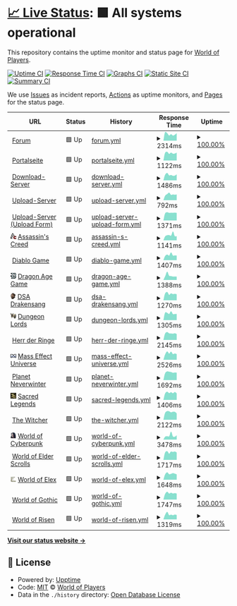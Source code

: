 # [📈 Live Status](https://status.worldofplayers.de): <!--live status--> **🟩 All systems operational**

This repository contains the uptime monitor and status page for [World of Players](https://www.worldofplayers.de/).

[![Uptime CI](https://github.com/worldofplayers/status/workflows/Uptime%20CI/badge.svg)](https://github.com/worldofplayers/status/actions?query=workflow%3A%22Uptime+CI%22)
[![Response Time CI](https://github.com/worldofplayers/status/workflows/Response%20Time%20CI/badge.svg)](https://github.com/worldofplayers/status/actions?query=workflow%3A%22Response+Time+CI%22)
[![Graphs CI](https://github.com/worldofplayers/status/workflows/Graphs%20CI/badge.svg)](https://github.com/worldofplayers/status/actions?query=workflow%3A%22Graphs+CI%22)
[![Static Site CI](https://github.com/worldofplayers/status/workflows/Static%20Site%20CI/badge.svg)](https://github.com/worldofplayers/status/actions?query=workflow%3A%22Static+Site+CI%22)
[![Summary CI](https://github.com/worldofplayers/status/workflows/Summary%20CI/badge.svg)](https://github.com/worldofplayers/status/actions?query=workflow%3A%22Summary+CI%22)

We use [Issues](https://github.com/worldofplayers/status/issues) as incident reports, [Actions](https://github.com/worldofplayers/status/actions) as uptime monitors, and [Pages](https://status.worldofplayers.de) for the status page.

<!--start: status pages-->
<!-- This summary is generated by Upptime (https://github.com/upptime/upptime) -->
<!-- Do not edit this manually, your changes will be overwritten -->
<!-- prettier-ignore -->
| URL | Status | History | Response Time | Uptime |
| --- | ------ | ------- | ------------- | ------ |
| <img alt="" src="https://raw.githubusercontent.com/worldofplayers/status/master/assets/favicons/wop.ico" height="13"> [Forum](https://forum.worldofplayers.de/forum/forums/146-Infoforum) | 🟩 Up | [forum.yml](https://github.com/worldofplayers/status/commits/HEAD/history/forum.yml) | <details><summary><img alt="Response time graph" src="./graphs/forum/response-time-week.png" height="20"> 2314ms</summary><br><a href="https://status.worldofplayers.de/history/forum"><img alt="Response time 2129" src="https://img.shields.io/endpoint?url=https%3A%2F%2Fraw.githubusercontent.com%2Fworldofplayers%2Fstatus%2FHEAD%2Fapi%2Fforum%2Fresponse-time.json"></a><br><a href="https://status.worldofplayers.de/history/forum"><img alt="24-hour response time 1609" src="https://img.shields.io/endpoint?url=https%3A%2F%2Fraw.githubusercontent.com%2Fworldofplayers%2Fstatus%2FHEAD%2Fapi%2Fforum%2Fresponse-time-day.json"></a><br><a href="https://status.worldofplayers.de/history/forum"><img alt="7-day response time 2314" src="https://img.shields.io/endpoint?url=https%3A%2F%2Fraw.githubusercontent.com%2Fworldofplayers%2Fstatus%2FHEAD%2Fapi%2Fforum%2Fresponse-time-week.json"></a><br><a href="https://status.worldofplayers.de/history/forum"><img alt="30-day response time 2290" src="https://img.shields.io/endpoint?url=https%3A%2F%2Fraw.githubusercontent.com%2Fworldofplayers%2Fstatus%2FHEAD%2Fapi%2Fforum%2Fresponse-time-month.json"></a><br><a href="https://status.worldofplayers.de/history/forum"><img alt="1-year response time 2129" src="https://img.shields.io/endpoint?url=https%3A%2F%2Fraw.githubusercontent.com%2Fworldofplayers%2Fstatus%2FHEAD%2Fapi%2Fforum%2Fresponse-time-year.json"></a></details> | <details><summary><a href="https://status.worldofplayers.de/history/forum">100.00%</a></summary><a href="https://status.worldofplayers.de/history/forum"><img alt="All-time uptime 99.75%" src="https://img.shields.io/endpoint?url=https%3A%2F%2Fraw.githubusercontent.com%2Fworldofplayers%2Fstatus%2FHEAD%2Fapi%2Fforum%2Fuptime.json"></a><br><a href="https://status.worldofplayers.de/history/forum"><img alt="24-hour uptime 100.00%" src="https://img.shields.io/endpoint?url=https%3A%2F%2Fraw.githubusercontent.com%2Fworldofplayers%2Fstatus%2FHEAD%2Fapi%2Fforum%2Fuptime-day.json"></a><br><a href="https://status.worldofplayers.de/history/forum"><img alt="7-day uptime 100.00%" src="https://img.shields.io/endpoint?url=https%3A%2F%2Fraw.githubusercontent.com%2Fworldofplayers%2Fstatus%2FHEAD%2Fapi%2Fforum%2Fuptime-week.json"></a><br><a href="https://status.worldofplayers.de/history/forum"><img alt="30-day uptime 100.00%" src="https://img.shields.io/endpoint?url=https%3A%2F%2Fraw.githubusercontent.com%2Fworldofplayers%2Fstatus%2FHEAD%2Fapi%2Fforum%2Fuptime-month.json"></a><br><a href="https://status.worldofplayers.de/history/forum"><img alt="1-year uptime 99.75%" src="https://img.shields.io/endpoint?url=https%3A%2F%2Fraw.githubusercontent.com%2Fworldofplayers%2Fstatus%2FHEAD%2Fapi%2Fforum%2Fuptime-year.json"></a></details>
| <img alt="" src="https://raw.githubusercontent.com/worldofplayers/status/master/assets/favicons/wop.ico" height="13"> [Portalseite](https://www.worldofplayers.de/) | 🟩 Up | [portalseite.yml](https://github.com/worldofplayers/status/commits/HEAD/history/portalseite.yml) | <details><summary><img alt="Response time graph" src="./graphs/portalseite/response-time-week.png" height="20"> 1122ms</summary><br><a href="https://status.worldofplayers.de/history/portalseite"><img alt="Response time 1249" src="https://img.shields.io/endpoint?url=https%3A%2F%2Fraw.githubusercontent.com%2Fworldofplayers%2Fstatus%2FHEAD%2Fapi%2Fportalseite%2Fresponse-time.json"></a><br><a href="https://status.worldofplayers.de/history/portalseite"><img alt="24-hour response time 844" src="https://img.shields.io/endpoint?url=https%3A%2F%2Fraw.githubusercontent.com%2Fworldofplayers%2Fstatus%2FHEAD%2Fapi%2Fportalseite%2Fresponse-time-day.json"></a><br><a href="https://status.worldofplayers.de/history/portalseite"><img alt="7-day response time 1122" src="https://img.shields.io/endpoint?url=https%3A%2F%2Fraw.githubusercontent.com%2Fworldofplayers%2Fstatus%2FHEAD%2Fapi%2Fportalseite%2Fresponse-time-week.json"></a><br><a href="https://status.worldofplayers.de/history/portalseite"><img alt="30-day response time 1205" src="https://img.shields.io/endpoint?url=https%3A%2F%2Fraw.githubusercontent.com%2Fworldofplayers%2Fstatus%2FHEAD%2Fapi%2Fportalseite%2Fresponse-time-month.json"></a><br><a href="https://status.worldofplayers.de/history/portalseite"><img alt="1-year response time 1249" src="https://img.shields.io/endpoint?url=https%3A%2F%2Fraw.githubusercontent.com%2Fworldofplayers%2Fstatus%2FHEAD%2Fapi%2Fportalseite%2Fresponse-time-year.json"></a></details> | <details><summary><a href="https://status.worldofplayers.de/history/portalseite">100.00%</a></summary><a href="https://status.worldofplayers.de/history/portalseite"><img alt="All-time uptime 99.96%" src="https://img.shields.io/endpoint?url=https%3A%2F%2Fraw.githubusercontent.com%2Fworldofplayers%2Fstatus%2FHEAD%2Fapi%2Fportalseite%2Fuptime.json"></a><br><a href="https://status.worldofplayers.de/history/portalseite"><img alt="24-hour uptime 100.00%" src="https://img.shields.io/endpoint?url=https%3A%2F%2Fraw.githubusercontent.com%2Fworldofplayers%2Fstatus%2FHEAD%2Fapi%2Fportalseite%2Fuptime-day.json"></a><br><a href="https://status.worldofplayers.de/history/portalseite"><img alt="7-day uptime 100.00%" src="https://img.shields.io/endpoint?url=https%3A%2F%2Fraw.githubusercontent.com%2Fworldofplayers%2Fstatus%2FHEAD%2Fapi%2Fportalseite%2Fuptime-week.json"></a><br><a href="https://status.worldofplayers.de/history/portalseite"><img alt="30-day uptime 100.00%" src="https://img.shields.io/endpoint?url=https%3A%2F%2Fraw.githubusercontent.com%2Fworldofplayers%2Fstatus%2FHEAD%2Fapi%2Fportalseite%2Fuptime-month.json"></a><br><a href="https://status.worldofplayers.de/history/portalseite"><img alt="1-year uptime 99.96%" src="https://img.shields.io/endpoint?url=https%3A%2F%2Fraw.githubusercontent.com%2Fworldofplayers%2Fstatus%2FHEAD%2Fapi%2Fportalseite%2Fuptime-year.json"></a></details>
| <img alt="" src="https://raw.githubusercontent.com/worldofplayers/status/master/assets/favicons/wop.ico" height="13"> [Download-Server](https://dl.worldofplayers.de/wog/gothic1/sonstiges/GothicFps-108.zip) | 🟩 Up | [download-server.yml](https://github.com/worldofplayers/status/commits/HEAD/history/download-server.yml) | <details><summary><img alt="Response time graph" src="./graphs/download-server/response-time-week.png" height="20"> 1486ms</summary><br><a href="https://status.worldofplayers.de/history/download-server"><img alt="Response time 1608" src="https://img.shields.io/endpoint?url=https%3A%2F%2Fraw.githubusercontent.com%2Fworldofplayers%2Fstatus%2FHEAD%2Fapi%2Fdownload-server%2Fresponse-time.json"></a><br><a href="https://status.worldofplayers.de/history/download-server"><img alt="24-hour response time 1263" src="https://img.shields.io/endpoint?url=https%3A%2F%2Fraw.githubusercontent.com%2Fworldofplayers%2Fstatus%2FHEAD%2Fapi%2Fdownload-server%2Fresponse-time-day.json"></a><br><a href="https://status.worldofplayers.de/history/download-server"><img alt="7-day response time 1486" src="https://img.shields.io/endpoint?url=https%3A%2F%2Fraw.githubusercontent.com%2Fworldofplayers%2Fstatus%2FHEAD%2Fapi%2Fdownload-server%2Fresponse-time-week.json"></a><br><a href="https://status.worldofplayers.de/history/download-server"><img alt="30-day response time 1509" src="https://img.shields.io/endpoint?url=https%3A%2F%2Fraw.githubusercontent.com%2Fworldofplayers%2Fstatus%2FHEAD%2Fapi%2Fdownload-server%2Fresponse-time-month.json"></a><br><a href="https://status.worldofplayers.de/history/download-server"><img alt="1-year response time 1608" src="https://img.shields.io/endpoint?url=https%3A%2F%2Fraw.githubusercontent.com%2Fworldofplayers%2Fstatus%2FHEAD%2Fapi%2Fdownload-server%2Fresponse-time-year.json"></a></details> | <details><summary><a href="https://status.worldofplayers.de/history/download-server">100.00%</a></summary><a href="https://status.worldofplayers.de/history/download-server"><img alt="All-time uptime 99.94%" src="https://img.shields.io/endpoint?url=https%3A%2F%2Fraw.githubusercontent.com%2Fworldofplayers%2Fstatus%2FHEAD%2Fapi%2Fdownload-server%2Fuptime.json"></a><br><a href="https://status.worldofplayers.de/history/download-server"><img alt="24-hour uptime 100.00%" src="https://img.shields.io/endpoint?url=https%3A%2F%2Fraw.githubusercontent.com%2Fworldofplayers%2Fstatus%2FHEAD%2Fapi%2Fdownload-server%2Fuptime-day.json"></a><br><a href="https://status.worldofplayers.de/history/download-server"><img alt="7-day uptime 100.00%" src="https://img.shields.io/endpoint?url=https%3A%2F%2Fraw.githubusercontent.com%2Fworldofplayers%2Fstatus%2FHEAD%2Fapi%2Fdownload-server%2Fuptime-week.json"></a><br><a href="https://status.worldofplayers.de/history/download-server"><img alt="30-day uptime 100.00%" src="https://img.shields.io/endpoint?url=https%3A%2F%2Fraw.githubusercontent.com%2Fworldofplayers%2Fstatus%2FHEAD%2Fapi%2Fdownload-server%2Fuptime-month.json"></a><br><a href="https://status.worldofplayers.de/history/download-server"><img alt="1-year uptime 99.94%" src="https://img.shields.io/endpoint?url=https%3A%2F%2Fraw.githubusercontent.com%2Fworldofplayers%2Fstatus%2FHEAD%2Fapi%2Fdownload-server%2Fuptime-year.json"></a></details>
| <img alt="" src="https://raw.githubusercontent.com/worldofplayers/status/master/assets/favicons/wop.ico" height="13"> [Upload-Server](https://upload.worldofplayers.de/files12/testbild.png) | 🟩 Up | [upload-server.yml](https://github.com/worldofplayers/status/commits/HEAD/history/upload-server.yml) | <details><summary><img alt="Response time graph" src="./graphs/upload-server/response-time-week.png" height="20"> 792ms</summary><br><a href="https://status.worldofplayers.de/history/upload-server"><img alt="Response time 761" src="https://img.shields.io/endpoint?url=https%3A%2F%2Fraw.githubusercontent.com%2Fworldofplayers%2Fstatus%2FHEAD%2Fapi%2Fupload-server%2Fresponse-time.json"></a><br><a href="https://status.worldofplayers.de/history/upload-server"><img alt="24-hour response time 767" src="https://img.shields.io/endpoint?url=https%3A%2F%2Fraw.githubusercontent.com%2Fworldofplayers%2Fstatus%2FHEAD%2Fapi%2Fupload-server%2Fresponse-time-day.json"></a><br><a href="https://status.worldofplayers.de/history/upload-server"><img alt="7-day response time 792" src="https://img.shields.io/endpoint?url=https%3A%2F%2Fraw.githubusercontent.com%2Fworldofplayers%2Fstatus%2FHEAD%2Fapi%2Fupload-server%2Fresponse-time-week.json"></a><br><a href="https://status.worldofplayers.de/history/upload-server"><img alt="30-day response time 839" src="https://img.shields.io/endpoint?url=https%3A%2F%2Fraw.githubusercontent.com%2Fworldofplayers%2Fstatus%2FHEAD%2Fapi%2Fupload-server%2Fresponse-time-month.json"></a><br><a href="https://status.worldofplayers.de/history/upload-server"><img alt="1-year response time 761" src="https://img.shields.io/endpoint?url=https%3A%2F%2Fraw.githubusercontent.com%2Fworldofplayers%2Fstatus%2FHEAD%2Fapi%2Fupload-server%2Fresponse-time-year.json"></a></details> | <details><summary><a href="https://status.worldofplayers.de/history/upload-server">100.00%</a></summary><a href="https://status.worldofplayers.de/history/upload-server"><img alt="All-time uptime 99.96%" src="https://img.shields.io/endpoint?url=https%3A%2F%2Fraw.githubusercontent.com%2Fworldofplayers%2Fstatus%2FHEAD%2Fapi%2Fupload-server%2Fuptime.json"></a><br><a href="https://status.worldofplayers.de/history/upload-server"><img alt="24-hour uptime 100.00%" src="https://img.shields.io/endpoint?url=https%3A%2F%2Fraw.githubusercontent.com%2Fworldofplayers%2Fstatus%2FHEAD%2Fapi%2Fupload-server%2Fuptime-day.json"></a><br><a href="https://status.worldofplayers.de/history/upload-server"><img alt="7-day uptime 100.00%" src="https://img.shields.io/endpoint?url=https%3A%2F%2Fraw.githubusercontent.com%2Fworldofplayers%2Fstatus%2FHEAD%2Fapi%2Fupload-server%2Fuptime-week.json"></a><br><a href="https://status.worldofplayers.de/history/upload-server"><img alt="30-day uptime 100.00%" src="https://img.shields.io/endpoint?url=https%3A%2F%2Fraw.githubusercontent.com%2Fworldofplayers%2Fstatus%2FHEAD%2Fapi%2Fupload-server%2Fuptime-month.json"></a><br><a href="https://status.worldofplayers.de/history/upload-server"><img alt="1-year uptime 99.96%" src="https://img.shields.io/endpoint?url=https%3A%2F%2Fraw.githubusercontent.com%2Fworldofplayers%2Fstatus%2FHEAD%2Fapi%2Fupload-server%2Fuptime-year.json"></a></details>
| <img alt="" src="https://raw.githubusercontent.com/worldofplayers/status/master/assets/favicons/wop.ico" height="13"> [Upload-Server (Upload Form)](https://upload.worldofplayers.de/) | 🟩 Up | [upload-server-upload-form.yml](https://github.com/worldofplayers/status/commits/HEAD/history/upload-server-upload-form.yml) | <details><summary><img alt="Response time graph" src="./graphs/upload-server-upload-form/response-time-week.png" height="20"> 1371ms</summary><br><a href="https://status.worldofplayers.de/history/upload-server-upload-form"><img alt="Response time 1292" src="https://img.shields.io/endpoint?url=https%3A%2F%2Fraw.githubusercontent.com%2Fworldofplayers%2Fstatus%2FHEAD%2Fapi%2Fupload-server-upload-form%2Fresponse-time.json"></a><br><a href="https://status.worldofplayers.de/history/upload-server-upload-form"><img alt="24-hour response time 1261" src="https://img.shields.io/endpoint?url=https%3A%2F%2Fraw.githubusercontent.com%2Fworldofplayers%2Fstatus%2FHEAD%2Fapi%2Fupload-server-upload-form%2Fresponse-time-day.json"></a><br><a href="https://status.worldofplayers.de/history/upload-server-upload-form"><img alt="7-day response time 1371" src="https://img.shields.io/endpoint?url=https%3A%2F%2Fraw.githubusercontent.com%2Fworldofplayers%2Fstatus%2FHEAD%2Fapi%2Fupload-server-upload-form%2Fresponse-time-week.json"></a><br><a href="https://status.worldofplayers.de/history/upload-server-upload-form"><img alt="30-day response time 1372" src="https://img.shields.io/endpoint?url=https%3A%2F%2Fraw.githubusercontent.com%2Fworldofplayers%2Fstatus%2FHEAD%2Fapi%2Fupload-server-upload-form%2Fresponse-time-month.json"></a><br><a href="https://status.worldofplayers.de/history/upload-server-upload-form"><img alt="1-year response time 1292" src="https://img.shields.io/endpoint?url=https%3A%2F%2Fraw.githubusercontent.com%2Fworldofplayers%2Fstatus%2FHEAD%2Fapi%2Fupload-server-upload-form%2Fresponse-time-year.json"></a></details> | <details><summary><a href="https://status.worldofplayers.de/history/upload-server-upload-form">100.00%</a></summary><a href="https://status.worldofplayers.de/history/upload-server-upload-form"><img alt="All-time uptime 99.96%" src="https://img.shields.io/endpoint?url=https%3A%2F%2Fraw.githubusercontent.com%2Fworldofplayers%2Fstatus%2FHEAD%2Fapi%2Fupload-server-upload-form%2Fuptime.json"></a><br><a href="https://status.worldofplayers.de/history/upload-server-upload-form"><img alt="24-hour uptime 100.00%" src="https://img.shields.io/endpoint?url=https%3A%2F%2Fraw.githubusercontent.com%2Fworldofplayers%2Fstatus%2FHEAD%2Fapi%2Fupload-server-upload-form%2Fuptime-day.json"></a><br><a href="https://status.worldofplayers.de/history/upload-server-upload-form"><img alt="7-day uptime 100.00%" src="https://img.shields.io/endpoint?url=https%3A%2F%2Fraw.githubusercontent.com%2Fworldofplayers%2Fstatus%2FHEAD%2Fapi%2Fupload-server-upload-form%2Fuptime-week.json"></a><br><a href="https://status.worldofplayers.de/history/upload-server-upload-form"><img alt="30-day uptime 100.00%" src="https://img.shields.io/endpoint?url=https%3A%2F%2Fraw.githubusercontent.com%2Fworldofplayers%2Fstatus%2FHEAD%2Fapi%2Fupload-server-upload-form%2Fuptime-month.json"></a><br><a href="https://status.worldofplayers.de/history/upload-server-upload-form"><img alt="1-year uptime 99.96%" src="https://img.shields.io/endpoint?url=https%3A%2F%2Fraw.githubusercontent.com%2Fworldofplayers%2Fstatus%2FHEAD%2Fapi%2Fupload-server-upload-form%2Fuptime-year.json"></a></details>
| <img alt="" src="https://raw.githubusercontent.com/worldofplayers/status/master/assets/favicons/assassinscreed.gif" height="13"> [Assassin's Creed](https://www.assassins-creed.de/) | 🟩 Up | [assassin-s-creed.yml](https://github.com/worldofplayers/status/commits/HEAD/history/assassin-s-creed.yml) | <details><summary><img alt="Response time graph" src="./graphs/assassin-s-creed/response-time-week.png" height="20"> 1141ms</summary><br><a href="https://status.worldofplayers.de/history/assassin-s-creed"><img alt="Response time 1081" src="https://img.shields.io/endpoint?url=https%3A%2F%2Fraw.githubusercontent.com%2Fworldofplayers%2Fstatus%2FHEAD%2Fapi%2Fassassin-s-creed%2Fresponse-time.json"></a><br><a href="https://status.worldofplayers.de/history/assassin-s-creed"><img alt="24-hour response time 887" src="https://img.shields.io/endpoint?url=https%3A%2F%2Fraw.githubusercontent.com%2Fworldofplayers%2Fstatus%2FHEAD%2Fapi%2Fassassin-s-creed%2Fresponse-time-day.json"></a><br><a href="https://status.worldofplayers.de/history/assassin-s-creed"><img alt="7-day response time 1141" src="https://img.shields.io/endpoint?url=https%3A%2F%2Fraw.githubusercontent.com%2Fworldofplayers%2Fstatus%2FHEAD%2Fapi%2Fassassin-s-creed%2Fresponse-time-week.json"></a><br><a href="https://status.worldofplayers.de/history/assassin-s-creed"><img alt="30-day response time 1103" src="https://img.shields.io/endpoint?url=https%3A%2F%2Fraw.githubusercontent.com%2Fworldofplayers%2Fstatus%2FHEAD%2Fapi%2Fassassin-s-creed%2Fresponse-time-month.json"></a><br><a href="https://status.worldofplayers.de/history/assassin-s-creed"><img alt="1-year response time 1081" src="https://img.shields.io/endpoint?url=https%3A%2F%2Fraw.githubusercontent.com%2Fworldofplayers%2Fstatus%2FHEAD%2Fapi%2Fassassin-s-creed%2Fresponse-time-year.json"></a></details> | <details><summary><a href="https://status.worldofplayers.de/history/assassin-s-creed">100.00%</a></summary><a href="https://status.worldofplayers.de/history/assassin-s-creed"><img alt="All-time uptime 99.96%" src="https://img.shields.io/endpoint?url=https%3A%2F%2Fraw.githubusercontent.com%2Fworldofplayers%2Fstatus%2FHEAD%2Fapi%2Fassassin-s-creed%2Fuptime.json"></a><br><a href="https://status.worldofplayers.de/history/assassin-s-creed"><img alt="24-hour uptime 100.00%" src="https://img.shields.io/endpoint?url=https%3A%2F%2Fraw.githubusercontent.com%2Fworldofplayers%2Fstatus%2FHEAD%2Fapi%2Fassassin-s-creed%2Fuptime-day.json"></a><br><a href="https://status.worldofplayers.de/history/assassin-s-creed"><img alt="7-day uptime 100.00%" src="https://img.shields.io/endpoint?url=https%3A%2F%2Fraw.githubusercontent.com%2Fworldofplayers%2Fstatus%2FHEAD%2Fapi%2Fassassin-s-creed%2Fuptime-week.json"></a><br><a href="https://status.worldofplayers.de/history/assassin-s-creed"><img alt="30-day uptime 100.00%" src="https://img.shields.io/endpoint?url=https%3A%2F%2Fraw.githubusercontent.com%2Fworldofplayers%2Fstatus%2FHEAD%2Fapi%2Fassassin-s-creed%2Fuptime-month.json"></a><br><a href="https://status.worldofplayers.de/history/assassin-s-creed"><img alt="1-year uptime 99.96%" src="https://img.shields.io/endpoint?url=https%3A%2F%2Fraw.githubusercontent.com%2Fworldofplayers%2Fstatus%2FHEAD%2Fapi%2Fassassin-s-creed%2Fuptime-year.json"></a></details>
| <img alt="" src="https://raw.githubusercontent.com/worldofplayers/status/master/assets/favicons/diablo.ico" height="13"> [Diablo Game](https://www.diablogame.de/) | 🟩 Up | [diablo-game.yml](https://github.com/worldofplayers/status/commits/HEAD/history/diablo-game.yml) | <details><summary><img alt="Response time graph" src="./graphs/diablo-game/response-time-week.png" height="20"> 1407ms</summary><br><a href="https://status.worldofplayers.de/history/diablo-game"><img alt="Response time 1330" src="https://img.shields.io/endpoint?url=https%3A%2F%2Fraw.githubusercontent.com%2Fworldofplayers%2Fstatus%2FHEAD%2Fapi%2Fdiablo-game%2Fresponse-time.json"></a><br><a href="https://status.worldofplayers.de/history/diablo-game"><img alt="24-hour response time 1014" src="https://img.shields.io/endpoint?url=https%3A%2F%2Fraw.githubusercontent.com%2Fworldofplayers%2Fstatus%2FHEAD%2Fapi%2Fdiablo-game%2Fresponse-time-day.json"></a><br><a href="https://status.worldofplayers.de/history/diablo-game"><img alt="7-day response time 1407" src="https://img.shields.io/endpoint?url=https%3A%2F%2Fraw.githubusercontent.com%2Fworldofplayers%2Fstatus%2FHEAD%2Fapi%2Fdiablo-game%2Fresponse-time-week.json"></a><br><a href="https://status.worldofplayers.de/history/diablo-game"><img alt="30-day response time 1586" src="https://img.shields.io/endpoint?url=https%3A%2F%2Fraw.githubusercontent.com%2Fworldofplayers%2Fstatus%2FHEAD%2Fapi%2Fdiablo-game%2Fresponse-time-month.json"></a><br><a href="https://status.worldofplayers.de/history/diablo-game"><img alt="1-year response time 1330" src="https://img.shields.io/endpoint?url=https%3A%2F%2Fraw.githubusercontent.com%2Fworldofplayers%2Fstatus%2FHEAD%2Fapi%2Fdiablo-game%2Fresponse-time-year.json"></a></details> | <details><summary><a href="https://status.worldofplayers.de/history/diablo-game">100.00%</a></summary><a href="https://status.worldofplayers.de/history/diablo-game"><img alt="All-time uptime 99.96%" src="https://img.shields.io/endpoint?url=https%3A%2F%2Fraw.githubusercontent.com%2Fworldofplayers%2Fstatus%2FHEAD%2Fapi%2Fdiablo-game%2Fuptime.json"></a><br><a href="https://status.worldofplayers.de/history/diablo-game"><img alt="24-hour uptime 100.00%" src="https://img.shields.io/endpoint?url=https%3A%2F%2Fraw.githubusercontent.com%2Fworldofplayers%2Fstatus%2FHEAD%2Fapi%2Fdiablo-game%2Fuptime-day.json"></a><br><a href="https://status.worldofplayers.de/history/diablo-game"><img alt="7-day uptime 100.00%" src="https://img.shields.io/endpoint?url=https%3A%2F%2Fraw.githubusercontent.com%2Fworldofplayers%2Fstatus%2FHEAD%2Fapi%2Fdiablo-game%2Fuptime-week.json"></a><br><a href="https://status.worldofplayers.de/history/diablo-game"><img alt="30-day uptime 100.00%" src="https://img.shields.io/endpoint?url=https%3A%2F%2Fraw.githubusercontent.com%2Fworldofplayers%2Fstatus%2FHEAD%2Fapi%2Fdiablo-game%2Fuptime-month.json"></a><br><a href="https://status.worldofplayers.de/history/diablo-game"><img alt="1-year uptime 99.96%" src="https://img.shields.io/endpoint?url=https%3A%2F%2Fraw.githubusercontent.com%2Fworldofplayers%2Fstatus%2FHEAD%2Fapi%2Fdiablo-game%2Fuptime-year.json"></a></details>
| <img alt="" src="https://raw.githubusercontent.com/worldofplayers/status/master/assets/favicons/dragonage.png" height="13"> [Dragon Age Game](https://www.dragonage-game.de/) | 🟩 Up | [dragon-age-game.yml](https://github.com/worldofplayers/status/commits/HEAD/history/dragon-age-game.yml) | <details><summary><img alt="Response time graph" src="./graphs/dragon-age-game/response-time-week.png" height="20"> 1388ms</summary><br><a href="https://status.worldofplayers.de/history/dragon-age-game"><img alt="Response time 1186" src="https://img.shields.io/endpoint?url=https%3A%2F%2Fraw.githubusercontent.com%2Fworldofplayers%2Fstatus%2FHEAD%2Fapi%2Fdragon-age-game%2Fresponse-time.json"></a><br><a href="https://status.worldofplayers.de/history/dragon-age-game"><img alt="24-hour response time 901" src="https://img.shields.io/endpoint?url=https%3A%2F%2Fraw.githubusercontent.com%2Fworldofplayers%2Fstatus%2FHEAD%2Fapi%2Fdragon-age-game%2Fresponse-time-day.json"></a><br><a href="https://status.worldofplayers.de/history/dragon-age-game"><img alt="7-day response time 1388" src="https://img.shields.io/endpoint?url=https%3A%2F%2Fraw.githubusercontent.com%2Fworldofplayers%2Fstatus%2FHEAD%2Fapi%2Fdragon-age-game%2Fresponse-time-week.json"></a><br><a href="https://status.worldofplayers.de/history/dragon-age-game"><img alt="30-day response time 1288" src="https://img.shields.io/endpoint?url=https%3A%2F%2Fraw.githubusercontent.com%2Fworldofplayers%2Fstatus%2FHEAD%2Fapi%2Fdragon-age-game%2Fresponse-time-month.json"></a><br><a href="https://status.worldofplayers.de/history/dragon-age-game"><img alt="1-year response time 1186" src="https://img.shields.io/endpoint?url=https%3A%2F%2Fraw.githubusercontent.com%2Fworldofplayers%2Fstatus%2FHEAD%2Fapi%2Fdragon-age-game%2Fresponse-time-year.json"></a></details> | <details><summary><a href="https://status.worldofplayers.de/history/dragon-age-game">100.00%</a></summary><a href="https://status.worldofplayers.de/history/dragon-age-game"><img alt="All-time uptime 99.96%" src="https://img.shields.io/endpoint?url=https%3A%2F%2Fraw.githubusercontent.com%2Fworldofplayers%2Fstatus%2FHEAD%2Fapi%2Fdragon-age-game%2Fuptime.json"></a><br><a href="https://status.worldofplayers.de/history/dragon-age-game"><img alt="24-hour uptime 100.00%" src="https://img.shields.io/endpoint?url=https%3A%2F%2Fraw.githubusercontent.com%2Fworldofplayers%2Fstatus%2FHEAD%2Fapi%2Fdragon-age-game%2Fuptime-day.json"></a><br><a href="https://status.worldofplayers.de/history/dragon-age-game"><img alt="7-day uptime 100.00%" src="https://img.shields.io/endpoint?url=https%3A%2F%2Fraw.githubusercontent.com%2Fworldofplayers%2Fstatus%2FHEAD%2Fapi%2Fdragon-age-game%2Fuptime-week.json"></a><br><a href="https://status.worldofplayers.de/history/dragon-age-game"><img alt="30-day uptime 100.00%" src="https://img.shields.io/endpoint?url=https%3A%2F%2Fraw.githubusercontent.com%2Fworldofplayers%2Fstatus%2FHEAD%2Fapi%2Fdragon-age-game%2Fuptime-month.json"></a><br><a href="https://status.worldofplayers.de/history/dragon-age-game"><img alt="1-year uptime 99.96%" src="https://img.shields.io/endpoint?url=https%3A%2F%2Fraw.githubusercontent.com%2Fworldofplayers%2Fstatus%2FHEAD%2Fapi%2Fdragon-age-game%2Fuptime-year.json"></a></details>
| <img alt="" src="https://raw.githubusercontent.com/worldofplayers/status/master/assets/favicons/drakensang.png" height="13"> [DSA Drakensang](https://www.dsa-drakensang.de/) | 🟩 Up | [dsa-drakensang.yml](https://github.com/worldofplayers/status/commits/HEAD/history/dsa-drakensang.yml) | <details><summary><img alt="Response time graph" src="./graphs/dsa-drakensang/response-time-week.png" height="20"> 1270ms</summary><br><a href="https://status.worldofplayers.de/history/dsa-drakensang"><img alt="Response time 1298" src="https://img.shields.io/endpoint?url=https%3A%2F%2Fraw.githubusercontent.com%2Fworldofplayers%2Fstatus%2FHEAD%2Fapi%2Fdsa-drakensang%2Fresponse-time.json"></a><br><a href="https://status.worldofplayers.de/history/dsa-drakensang"><img alt="24-hour response time 1006" src="https://img.shields.io/endpoint?url=https%3A%2F%2Fraw.githubusercontent.com%2Fworldofplayers%2Fstatus%2FHEAD%2Fapi%2Fdsa-drakensang%2Fresponse-time-day.json"></a><br><a href="https://status.worldofplayers.de/history/dsa-drakensang"><img alt="7-day response time 1270" src="https://img.shields.io/endpoint?url=https%3A%2F%2Fraw.githubusercontent.com%2Fworldofplayers%2Fstatus%2FHEAD%2Fapi%2Fdsa-drakensang%2Fresponse-time-week.json"></a><br><a href="https://status.worldofplayers.de/history/dsa-drakensang"><img alt="30-day response time 1375" src="https://img.shields.io/endpoint?url=https%3A%2F%2Fraw.githubusercontent.com%2Fworldofplayers%2Fstatus%2FHEAD%2Fapi%2Fdsa-drakensang%2Fresponse-time-month.json"></a><br><a href="https://status.worldofplayers.de/history/dsa-drakensang"><img alt="1-year response time 1298" src="https://img.shields.io/endpoint?url=https%3A%2F%2Fraw.githubusercontent.com%2Fworldofplayers%2Fstatus%2FHEAD%2Fapi%2Fdsa-drakensang%2Fresponse-time-year.json"></a></details> | <details><summary><a href="https://status.worldofplayers.de/history/dsa-drakensang">100.00%</a></summary><a href="https://status.worldofplayers.de/history/dsa-drakensang"><img alt="All-time uptime 99.96%" src="https://img.shields.io/endpoint?url=https%3A%2F%2Fraw.githubusercontent.com%2Fworldofplayers%2Fstatus%2FHEAD%2Fapi%2Fdsa-drakensang%2Fuptime.json"></a><br><a href="https://status.worldofplayers.de/history/dsa-drakensang"><img alt="24-hour uptime 100.00%" src="https://img.shields.io/endpoint?url=https%3A%2F%2Fraw.githubusercontent.com%2Fworldofplayers%2Fstatus%2FHEAD%2Fapi%2Fdsa-drakensang%2Fuptime-day.json"></a><br><a href="https://status.worldofplayers.de/history/dsa-drakensang"><img alt="7-day uptime 100.00%" src="https://img.shields.io/endpoint?url=https%3A%2F%2Fraw.githubusercontent.com%2Fworldofplayers%2Fstatus%2FHEAD%2Fapi%2Fdsa-drakensang%2Fuptime-week.json"></a><br><a href="https://status.worldofplayers.de/history/dsa-drakensang"><img alt="30-day uptime 100.00%" src="https://img.shields.io/endpoint?url=https%3A%2F%2Fraw.githubusercontent.com%2Fworldofplayers%2Fstatus%2FHEAD%2Fapi%2Fdsa-drakensang%2Fuptime-month.json"></a><br><a href="https://status.worldofplayers.de/history/dsa-drakensang"><img alt="1-year uptime 99.96%" src="https://img.shields.io/endpoint?url=https%3A%2F%2Fraw.githubusercontent.com%2Fworldofplayers%2Fstatus%2FHEAD%2Fapi%2Fdsa-drakensang%2Fuptime-year.json"></a></details>
| <img alt="" src="https://raw.githubusercontent.com/worldofplayers/status/master/assets/favicons/dungeonlords.gif" height="13"> [Dungeon Lords](https://www.dungeon-lords.de/) | 🟩 Up | [dungeon-lords.yml](https://github.com/worldofplayers/status/commits/HEAD/history/dungeon-lords.yml) | <details><summary><img alt="Response time graph" src="./graphs/dungeon-lords/response-time-week.png" height="20"> 1305ms</summary><br><a href="https://status.worldofplayers.de/history/dungeon-lords"><img alt="Response time 1255" src="https://img.shields.io/endpoint?url=https%3A%2F%2Fraw.githubusercontent.com%2Fworldofplayers%2Fstatus%2FHEAD%2Fapi%2Fdungeon-lords%2Fresponse-time.json"></a><br><a href="https://status.worldofplayers.de/history/dungeon-lords"><img alt="24-hour response time 996" src="https://img.shields.io/endpoint?url=https%3A%2F%2Fraw.githubusercontent.com%2Fworldofplayers%2Fstatus%2FHEAD%2Fapi%2Fdungeon-lords%2Fresponse-time-day.json"></a><br><a href="https://status.worldofplayers.de/history/dungeon-lords"><img alt="7-day response time 1305" src="https://img.shields.io/endpoint?url=https%3A%2F%2Fraw.githubusercontent.com%2Fworldofplayers%2Fstatus%2FHEAD%2Fapi%2Fdungeon-lords%2Fresponse-time-week.json"></a><br><a href="https://status.worldofplayers.de/history/dungeon-lords"><img alt="30-day response time 1309" src="https://img.shields.io/endpoint?url=https%3A%2F%2Fraw.githubusercontent.com%2Fworldofplayers%2Fstatus%2FHEAD%2Fapi%2Fdungeon-lords%2Fresponse-time-month.json"></a><br><a href="https://status.worldofplayers.de/history/dungeon-lords"><img alt="1-year response time 1255" src="https://img.shields.io/endpoint?url=https%3A%2F%2Fraw.githubusercontent.com%2Fworldofplayers%2Fstatus%2FHEAD%2Fapi%2Fdungeon-lords%2Fresponse-time-year.json"></a></details> | <details><summary><a href="https://status.worldofplayers.de/history/dungeon-lords">100.00%</a></summary><a href="https://status.worldofplayers.de/history/dungeon-lords"><img alt="All-time uptime 99.96%" src="https://img.shields.io/endpoint?url=https%3A%2F%2Fraw.githubusercontent.com%2Fworldofplayers%2Fstatus%2FHEAD%2Fapi%2Fdungeon-lords%2Fuptime.json"></a><br><a href="https://status.worldofplayers.de/history/dungeon-lords"><img alt="24-hour uptime 100.00%" src="https://img.shields.io/endpoint?url=https%3A%2F%2Fraw.githubusercontent.com%2Fworldofplayers%2Fstatus%2FHEAD%2Fapi%2Fdungeon-lords%2Fuptime-day.json"></a><br><a href="https://status.worldofplayers.de/history/dungeon-lords"><img alt="7-day uptime 100.00%" src="https://img.shields.io/endpoint?url=https%3A%2F%2Fraw.githubusercontent.com%2Fworldofplayers%2Fstatus%2FHEAD%2Fapi%2Fdungeon-lords%2Fuptime-week.json"></a><br><a href="https://status.worldofplayers.de/history/dungeon-lords"><img alt="30-day uptime 100.00%" src="https://img.shields.io/endpoint?url=https%3A%2F%2Fraw.githubusercontent.com%2Fworldofplayers%2Fstatus%2FHEAD%2Fapi%2Fdungeon-lords%2Fuptime-month.json"></a><br><a href="https://status.worldofplayers.de/history/dungeon-lords"><img alt="1-year uptime 99.96%" src="https://img.shields.io/endpoint?url=https%3A%2F%2Fraw.githubusercontent.com%2Fworldofplayers%2Fstatus%2FHEAD%2Fapi%2Fdungeon-lords%2Fuptime-year.json"></a></details>
| <img alt="" src="https://raw.githubusercontent.com/worldofplayers/status/master/assets/favicons/herrderringe.ico" height="13"> [Herr der Ringe](https://www.hdr-seite.de) | 🟩 Up | [herr-der-ringe.yml](https://github.com/worldofplayers/status/commits/HEAD/history/herr-der-ringe.yml) | <details><summary><img alt="Response time graph" src="./graphs/herr-der-ringe/response-time-week.png" height="20"> 2145ms</summary><br><a href="https://status.worldofplayers.de/history/herr-der-ringe"><img alt="Response time 2171" src="https://img.shields.io/endpoint?url=https%3A%2F%2Fraw.githubusercontent.com%2Fworldofplayers%2Fstatus%2FHEAD%2Fapi%2Fherr-der-ringe%2Fresponse-time.json"></a><br><a href="https://status.worldofplayers.de/history/herr-der-ringe"><img alt="24-hour response time 1674" src="https://img.shields.io/endpoint?url=https%3A%2F%2Fraw.githubusercontent.com%2Fworldofplayers%2Fstatus%2FHEAD%2Fapi%2Fherr-der-ringe%2Fresponse-time-day.json"></a><br><a href="https://status.worldofplayers.de/history/herr-der-ringe"><img alt="7-day response time 2145" src="https://img.shields.io/endpoint?url=https%3A%2F%2Fraw.githubusercontent.com%2Fworldofplayers%2Fstatus%2FHEAD%2Fapi%2Fherr-der-ringe%2Fresponse-time-week.json"></a><br><a href="https://status.worldofplayers.de/history/herr-der-ringe"><img alt="30-day response time 2409" src="https://img.shields.io/endpoint?url=https%3A%2F%2Fraw.githubusercontent.com%2Fworldofplayers%2Fstatus%2FHEAD%2Fapi%2Fherr-der-ringe%2Fresponse-time-month.json"></a><br><a href="https://status.worldofplayers.de/history/herr-der-ringe"><img alt="1-year response time 2171" src="https://img.shields.io/endpoint?url=https%3A%2F%2Fraw.githubusercontent.com%2Fworldofplayers%2Fstatus%2FHEAD%2Fapi%2Fherr-der-ringe%2Fresponse-time-year.json"></a></details> | <details><summary><a href="https://status.worldofplayers.de/history/herr-der-ringe">100.00%</a></summary><a href="https://status.worldofplayers.de/history/herr-der-ringe"><img alt="All-time uptime 99.96%" src="https://img.shields.io/endpoint?url=https%3A%2F%2Fraw.githubusercontent.com%2Fworldofplayers%2Fstatus%2FHEAD%2Fapi%2Fherr-der-ringe%2Fuptime.json"></a><br><a href="https://status.worldofplayers.de/history/herr-der-ringe"><img alt="24-hour uptime 100.00%" src="https://img.shields.io/endpoint?url=https%3A%2F%2Fraw.githubusercontent.com%2Fworldofplayers%2Fstatus%2FHEAD%2Fapi%2Fherr-der-ringe%2Fuptime-day.json"></a><br><a href="https://status.worldofplayers.de/history/herr-der-ringe"><img alt="7-day uptime 100.00%" src="https://img.shields.io/endpoint?url=https%3A%2F%2Fraw.githubusercontent.com%2Fworldofplayers%2Fstatus%2FHEAD%2Fapi%2Fherr-der-ringe%2Fuptime-week.json"></a><br><a href="https://status.worldofplayers.de/history/herr-der-ringe"><img alt="30-day uptime 100.00%" src="https://img.shields.io/endpoint?url=https%3A%2F%2Fraw.githubusercontent.com%2Fworldofplayers%2Fstatus%2FHEAD%2Fapi%2Fherr-der-ringe%2Fuptime-month.json"></a><br><a href="https://status.worldofplayers.de/history/herr-der-ringe"><img alt="1-year uptime 99.96%" src="https://img.shields.io/endpoint?url=https%3A%2F%2Fraw.githubusercontent.com%2Fworldofplayers%2Fstatus%2FHEAD%2Fapi%2Fherr-der-ringe%2Fuptime-year.json"></a></details>
| <img alt="" src="https://raw.githubusercontent.com/worldofplayers/status/master/assets/favicons/masseffect.gif" height="13"> [Mass Effect Universe](https://www.masseffect-universe.de/) | 🟩 Up | [mass-effect-universe.yml](https://github.com/worldofplayers/status/commits/HEAD/history/mass-effect-universe.yml) | <details><summary><img alt="Response time graph" src="./graphs/mass-effect-universe/response-time-week.png" height="20"> 2526ms</summary><br><a href="https://status.worldofplayers.de/history/mass-effect-universe"><img alt="Response time 2574" src="https://img.shields.io/endpoint?url=https%3A%2F%2Fraw.githubusercontent.com%2Fworldofplayers%2Fstatus%2FHEAD%2Fapi%2Fmass-effect-universe%2Fresponse-time.json"></a><br><a href="https://status.worldofplayers.de/history/mass-effect-universe"><img alt="24-hour response time 1925" src="https://img.shields.io/endpoint?url=https%3A%2F%2Fraw.githubusercontent.com%2Fworldofplayers%2Fstatus%2FHEAD%2Fapi%2Fmass-effect-universe%2Fresponse-time-day.json"></a><br><a href="https://status.worldofplayers.de/history/mass-effect-universe"><img alt="7-day response time 2526" src="https://img.shields.io/endpoint?url=https%3A%2F%2Fraw.githubusercontent.com%2Fworldofplayers%2Fstatus%2FHEAD%2Fapi%2Fmass-effect-universe%2Fresponse-time-week.json"></a><br><a href="https://status.worldofplayers.de/history/mass-effect-universe"><img alt="30-day response time 2614" src="https://img.shields.io/endpoint?url=https%3A%2F%2Fraw.githubusercontent.com%2Fworldofplayers%2Fstatus%2FHEAD%2Fapi%2Fmass-effect-universe%2Fresponse-time-month.json"></a><br><a href="https://status.worldofplayers.de/history/mass-effect-universe"><img alt="1-year response time 2574" src="https://img.shields.io/endpoint?url=https%3A%2F%2Fraw.githubusercontent.com%2Fworldofplayers%2Fstatus%2FHEAD%2Fapi%2Fmass-effect-universe%2Fresponse-time-year.json"></a></details> | <details><summary><a href="https://status.worldofplayers.de/history/mass-effect-universe">100.00%</a></summary><a href="https://status.worldofplayers.de/history/mass-effect-universe"><img alt="All-time uptime 99.96%" src="https://img.shields.io/endpoint?url=https%3A%2F%2Fraw.githubusercontent.com%2Fworldofplayers%2Fstatus%2FHEAD%2Fapi%2Fmass-effect-universe%2Fuptime.json"></a><br><a href="https://status.worldofplayers.de/history/mass-effect-universe"><img alt="24-hour uptime 100.00%" src="https://img.shields.io/endpoint?url=https%3A%2F%2Fraw.githubusercontent.com%2Fworldofplayers%2Fstatus%2FHEAD%2Fapi%2Fmass-effect-universe%2Fuptime-day.json"></a><br><a href="https://status.worldofplayers.de/history/mass-effect-universe"><img alt="7-day uptime 100.00%" src="https://img.shields.io/endpoint?url=https%3A%2F%2Fraw.githubusercontent.com%2Fworldofplayers%2Fstatus%2FHEAD%2Fapi%2Fmass-effect-universe%2Fuptime-week.json"></a><br><a href="https://status.worldofplayers.de/history/mass-effect-universe"><img alt="30-day uptime 100.00%" src="https://img.shields.io/endpoint?url=https%3A%2F%2Fraw.githubusercontent.com%2Fworldofplayers%2Fstatus%2FHEAD%2Fapi%2Fmass-effect-universe%2Fuptime-month.json"></a><br><a href="https://status.worldofplayers.de/history/mass-effect-universe"><img alt="1-year uptime 99.96%" src="https://img.shields.io/endpoint?url=https%3A%2F%2Fraw.githubusercontent.com%2Fworldofplayers%2Fstatus%2FHEAD%2Fapi%2Fmass-effect-universe%2Fuptime-year.json"></a></details>
| <img alt="" src="https://raw.githubusercontent.com/worldofplayers/status/master/assets/favicons/neverwinter.ico" height="13"> [Planet Neverwinter](https://www.planetneverwinter.de/) | 🟩 Up | [planet-neverwinter.yml](https://github.com/worldofplayers/status/commits/HEAD/history/planet-neverwinter.yml) | <details><summary><img alt="Response time graph" src="./graphs/planet-neverwinter/response-time-week.png" height="20"> 1692ms</summary><br><a href="https://status.worldofplayers.de/history/planet-neverwinter"><img alt="Response time 1587" src="https://img.shields.io/endpoint?url=https%3A%2F%2Fraw.githubusercontent.com%2Fworldofplayers%2Fstatus%2FHEAD%2Fapi%2Fplanet-neverwinter%2Fresponse-time.json"></a><br><a href="https://status.worldofplayers.de/history/planet-neverwinter"><img alt="24-hour response time 1241" src="https://img.shields.io/endpoint?url=https%3A%2F%2Fraw.githubusercontent.com%2Fworldofplayers%2Fstatus%2FHEAD%2Fapi%2Fplanet-neverwinter%2Fresponse-time-day.json"></a><br><a href="https://status.worldofplayers.de/history/planet-neverwinter"><img alt="7-day response time 1692" src="https://img.shields.io/endpoint?url=https%3A%2F%2Fraw.githubusercontent.com%2Fworldofplayers%2Fstatus%2FHEAD%2Fapi%2Fplanet-neverwinter%2Fresponse-time-week.json"></a><br><a href="https://status.worldofplayers.de/history/planet-neverwinter"><img alt="30-day response time 1662" src="https://img.shields.io/endpoint?url=https%3A%2F%2Fraw.githubusercontent.com%2Fworldofplayers%2Fstatus%2FHEAD%2Fapi%2Fplanet-neverwinter%2Fresponse-time-month.json"></a><br><a href="https://status.worldofplayers.de/history/planet-neverwinter"><img alt="1-year response time 1587" src="https://img.shields.io/endpoint?url=https%3A%2F%2Fraw.githubusercontent.com%2Fworldofplayers%2Fstatus%2FHEAD%2Fapi%2Fplanet-neverwinter%2Fresponse-time-year.json"></a></details> | <details><summary><a href="https://status.worldofplayers.de/history/planet-neverwinter">100.00%</a></summary><a href="https://status.worldofplayers.de/history/planet-neverwinter"><img alt="All-time uptime 99.96%" src="https://img.shields.io/endpoint?url=https%3A%2F%2Fraw.githubusercontent.com%2Fworldofplayers%2Fstatus%2FHEAD%2Fapi%2Fplanet-neverwinter%2Fuptime.json"></a><br><a href="https://status.worldofplayers.de/history/planet-neverwinter"><img alt="24-hour uptime 100.00%" src="https://img.shields.io/endpoint?url=https%3A%2F%2Fraw.githubusercontent.com%2Fworldofplayers%2Fstatus%2FHEAD%2Fapi%2Fplanet-neverwinter%2Fuptime-day.json"></a><br><a href="https://status.worldofplayers.de/history/planet-neverwinter"><img alt="7-day uptime 100.00%" src="https://img.shields.io/endpoint?url=https%3A%2F%2Fraw.githubusercontent.com%2Fworldofplayers%2Fstatus%2FHEAD%2Fapi%2Fplanet-neverwinter%2Fuptime-week.json"></a><br><a href="https://status.worldofplayers.de/history/planet-neverwinter"><img alt="30-day uptime 100.00%" src="https://img.shields.io/endpoint?url=https%3A%2F%2Fraw.githubusercontent.com%2Fworldofplayers%2Fstatus%2FHEAD%2Fapi%2Fplanet-neverwinter%2Fuptime-month.json"></a><br><a href="https://status.worldofplayers.de/history/planet-neverwinter"><img alt="1-year uptime 99.96%" src="https://img.shields.io/endpoint?url=https%3A%2F%2Fraw.githubusercontent.com%2Fworldofplayers%2Fstatus%2FHEAD%2Fapi%2Fplanet-neverwinter%2Fuptime-year.json"></a></details>
| <img alt="" src="https://raw.githubusercontent.com/worldofplayers/status/master/assets/favicons/sacred.jpg" height="13"> [Sacred Legends](https://www.sacred-legends.de/) | 🟩 Up | [sacred-legends.yml](https://github.com/worldofplayers/status/commits/HEAD/history/sacred-legends.yml) | <details><summary><img alt="Response time graph" src="./graphs/sacred-legends/response-time-week.png" height="20"> 1406ms</summary><br><a href="https://status.worldofplayers.de/history/sacred-legends"><img alt="Response time 1404" src="https://img.shields.io/endpoint?url=https%3A%2F%2Fraw.githubusercontent.com%2Fworldofplayers%2Fstatus%2FHEAD%2Fapi%2Fsacred-legends%2Fresponse-time.json"></a><br><a href="https://status.worldofplayers.de/history/sacred-legends"><img alt="24-hour response time 1017" src="https://img.shields.io/endpoint?url=https%3A%2F%2Fraw.githubusercontent.com%2Fworldofplayers%2Fstatus%2FHEAD%2Fapi%2Fsacred-legends%2Fresponse-time-day.json"></a><br><a href="https://status.worldofplayers.de/history/sacred-legends"><img alt="7-day response time 1406" src="https://img.shields.io/endpoint?url=https%3A%2F%2Fraw.githubusercontent.com%2Fworldofplayers%2Fstatus%2FHEAD%2Fapi%2Fsacred-legends%2Fresponse-time-week.json"></a><br><a href="https://status.worldofplayers.de/history/sacred-legends"><img alt="30-day response time 1537" src="https://img.shields.io/endpoint?url=https%3A%2F%2Fraw.githubusercontent.com%2Fworldofplayers%2Fstatus%2FHEAD%2Fapi%2Fsacred-legends%2Fresponse-time-month.json"></a><br><a href="https://status.worldofplayers.de/history/sacred-legends"><img alt="1-year response time 1404" src="https://img.shields.io/endpoint?url=https%3A%2F%2Fraw.githubusercontent.com%2Fworldofplayers%2Fstatus%2FHEAD%2Fapi%2Fsacred-legends%2Fresponse-time-year.json"></a></details> | <details><summary><a href="https://status.worldofplayers.de/history/sacred-legends">100.00%</a></summary><a href="https://status.worldofplayers.de/history/sacred-legends"><img alt="All-time uptime 99.96%" src="https://img.shields.io/endpoint?url=https%3A%2F%2Fraw.githubusercontent.com%2Fworldofplayers%2Fstatus%2FHEAD%2Fapi%2Fsacred-legends%2Fuptime.json"></a><br><a href="https://status.worldofplayers.de/history/sacred-legends"><img alt="24-hour uptime 100.00%" src="https://img.shields.io/endpoint?url=https%3A%2F%2Fraw.githubusercontent.com%2Fworldofplayers%2Fstatus%2FHEAD%2Fapi%2Fsacred-legends%2Fuptime-day.json"></a><br><a href="https://status.worldofplayers.de/history/sacred-legends"><img alt="7-day uptime 100.00%" src="https://img.shields.io/endpoint?url=https%3A%2F%2Fraw.githubusercontent.com%2Fworldofplayers%2Fstatus%2FHEAD%2Fapi%2Fsacred-legends%2Fuptime-week.json"></a><br><a href="https://status.worldofplayers.de/history/sacred-legends"><img alt="30-day uptime 100.00%" src="https://img.shields.io/endpoint?url=https%3A%2F%2Fraw.githubusercontent.com%2Fworldofplayers%2Fstatus%2FHEAD%2Fapi%2Fsacred-legends%2Fuptime-month.json"></a><br><a href="https://status.worldofplayers.de/history/sacred-legends"><img alt="1-year uptime 99.96%" src="https://img.shields.io/endpoint?url=https%3A%2F%2Fraw.githubusercontent.com%2Fworldofplayers%2Fstatus%2FHEAD%2Fapi%2Fsacred-legends%2Fuptime-year.json"></a></details>
| <img alt="" src="https://raw.githubusercontent.com/worldofplayers/status/master/assets/favicons/witcher.ico" height="13"> [The Witcher](https://www.the-witcher.de/) | 🟩 Up | [the-witcher.yml](https://github.com/worldofplayers/status/commits/HEAD/history/the-witcher.yml) | <details><summary><img alt="Response time graph" src="./graphs/the-witcher/response-time-week.png" height="20"> 2122ms</summary><br><a href="https://status.worldofplayers.de/history/the-witcher"><img alt="Response time 2137" src="https://img.shields.io/endpoint?url=https%3A%2F%2Fraw.githubusercontent.com%2Fworldofplayers%2Fstatus%2FHEAD%2Fapi%2Fthe-witcher%2Fresponse-time.json"></a><br><a href="https://status.worldofplayers.de/history/the-witcher"><img alt="24-hour response time 1742" src="https://img.shields.io/endpoint?url=https%3A%2F%2Fraw.githubusercontent.com%2Fworldofplayers%2Fstatus%2FHEAD%2Fapi%2Fthe-witcher%2Fresponse-time-day.json"></a><br><a href="https://status.worldofplayers.de/history/the-witcher"><img alt="7-day response time 2122" src="https://img.shields.io/endpoint?url=https%3A%2F%2Fraw.githubusercontent.com%2Fworldofplayers%2Fstatus%2FHEAD%2Fapi%2Fthe-witcher%2Fresponse-time-week.json"></a><br><a href="https://status.worldofplayers.de/history/the-witcher"><img alt="30-day response time 2279" src="https://img.shields.io/endpoint?url=https%3A%2F%2Fraw.githubusercontent.com%2Fworldofplayers%2Fstatus%2FHEAD%2Fapi%2Fthe-witcher%2Fresponse-time-month.json"></a><br><a href="https://status.worldofplayers.de/history/the-witcher"><img alt="1-year response time 2137" src="https://img.shields.io/endpoint?url=https%3A%2F%2Fraw.githubusercontent.com%2Fworldofplayers%2Fstatus%2FHEAD%2Fapi%2Fthe-witcher%2Fresponse-time-year.json"></a></details> | <details><summary><a href="https://status.worldofplayers.de/history/the-witcher">100.00%</a></summary><a href="https://status.worldofplayers.de/history/the-witcher"><img alt="All-time uptime 99.96%" src="https://img.shields.io/endpoint?url=https%3A%2F%2Fraw.githubusercontent.com%2Fworldofplayers%2Fstatus%2FHEAD%2Fapi%2Fthe-witcher%2Fuptime.json"></a><br><a href="https://status.worldofplayers.de/history/the-witcher"><img alt="24-hour uptime 100.00%" src="https://img.shields.io/endpoint?url=https%3A%2F%2Fraw.githubusercontent.com%2Fworldofplayers%2Fstatus%2FHEAD%2Fapi%2Fthe-witcher%2Fuptime-day.json"></a><br><a href="https://status.worldofplayers.de/history/the-witcher"><img alt="7-day uptime 100.00%" src="https://img.shields.io/endpoint?url=https%3A%2F%2Fraw.githubusercontent.com%2Fworldofplayers%2Fstatus%2FHEAD%2Fapi%2Fthe-witcher%2Fuptime-week.json"></a><br><a href="https://status.worldofplayers.de/history/the-witcher"><img alt="30-day uptime 100.00%" src="https://img.shields.io/endpoint?url=https%3A%2F%2Fraw.githubusercontent.com%2Fworldofplayers%2Fstatus%2FHEAD%2Fapi%2Fthe-witcher%2Fuptime-month.json"></a><br><a href="https://status.worldofplayers.de/history/the-witcher"><img alt="1-year uptime 99.96%" src="https://img.shields.io/endpoint?url=https%3A%2F%2Fraw.githubusercontent.com%2Fworldofplayers%2Fstatus%2FHEAD%2Fapi%2Fthe-witcher%2Fuptime-year.json"></a></details>
| <img alt="" src="https://raw.githubusercontent.com/worldofplayers/status/master/assets/favicons/cyberpunk.png" height="13"> [World of Cyberpunk](https://www.worldofcyberpunk.de) | 🟩 Up | [world-of-cyberpunk.yml](https://github.com/worldofplayers/status/commits/HEAD/history/world-of-cyberpunk.yml) | <details><summary><img alt="Response time graph" src="./graphs/world-of-cyberpunk/response-time-week.png" height="20"> 3478ms</summary><br><a href="https://status.worldofplayers.de/history/world-of-cyberpunk"><img alt="Response time 2685" src="https://img.shields.io/endpoint?url=https%3A%2F%2Fraw.githubusercontent.com%2Fworldofplayers%2Fstatus%2FHEAD%2Fapi%2Fworld-of-cyberpunk%2Fresponse-time.json"></a><br><a href="https://status.worldofplayers.de/history/world-of-cyberpunk"><img alt="24-hour response time 2377" src="https://img.shields.io/endpoint?url=https%3A%2F%2Fraw.githubusercontent.com%2Fworldofplayers%2Fstatus%2FHEAD%2Fapi%2Fworld-of-cyberpunk%2Fresponse-time-day.json"></a><br><a href="https://status.worldofplayers.de/history/world-of-cyberpunk"><img alt="7-day response time 3478" src="https://img.shields.io/endpoint?url=https%3A%2F%2Fraw.githubusercontent.com%2Fworldofplayers%2Fstatus%2FHEAD%2Fapi%2Fworld-of-cyberpunk%2Fresponse-time-week.json"></a><br><a href="https://status.worldofplayers.de/history/world-of-cyberpunk"><img alt="30-day response time 3066" src="https://img.shields.io/endpoint?url=https%3A%2F%2Fraw.githubusercontent.com%2Fworldofplayers%2Fstatus%2FHEAD%2Fapi%2Fworld-of-cyberpunk%2Fresponse-time-month.json"></a><br><a href="https://status.worldofplayers.de/history/world-of-cyberpunk"><img alt="1-year response time 2685" src="https://img.shields.io/endpoint?url=https%3A%2F%2Fraw.githubusercontent.com%2Fworldofplayers%2Fstatus%2FHEAD%2Fapi%2Fworld-of-cyberpunk%2Fresponse-time-year.json"></a></details> | <details><summary><a href="https://status.worldofplayers.de/history/world-of-cyberpunk">100.00%</a></summary><a href="https://status.worldofplayers.de/history/world-of-cyberpunk"><img alt="All-time uptime 99.96%" src="https://img.shields.io/endpoint?url=https%3A%2F%2Fraw.githubusercontent.com%2Fworldofplayers%2Fstatus%2FHEAD%2Fapi%2Fworld-of-cyberpunk%2Fuptime.json"></a><br><a href="https://status.worldofplayers.de/history/world-of-cyberpunk"><img alt="24-hour uptime 100.00%" src="https://img.shields.io/endpoint?url=https%3A%2F%2Fraw.githubusercontent.com%2Fworldofplayers%2Fstatus%2FHEAD%2Fapi%2Fworld-of-cyberpunk%2Fuptime-day.json"></a><br><a href="https://status.worldofplayers.de/history/world-of-cyberpunk"><img alt="7-day uptime 100.00%" src="https://img.shields.io/endpoint?url=https%3A%2F%2Fraw.githubusercontent.com%2Fworldofplayers%2Fstatus%2FHEAD%2Fapi%2Fworld-of-cyberpunk%2Fuptime-week.json"></a><br><a href="https://status.worldofplayers.de/history/world-of-cyberpunk"><img alt="30-day uptime 100.00%" src="https://img.shields.io/endpoint?url=https%3A%2F%2Fraw.githubusercontent.com%2Fworldofplayers%2Fstatus%2FHEAD%2Fapi%2Fworld-of-cyberpunk%2Fuptime-month.json"></a><br><a href="https://status.worldofplayers.de/history/world-of-cyberpunk"><img alt="1-year uptime 99.96%" src="https://img.shields.io/endpoint?url=https%3A%2F%2Fraw.githubusercontent.com%2Fworldofplayers%2Fstatus%2FHEAD%2Fapi%2Fworld-of-cyberpunk%2Fuptime-year.json"></a></details>
| <img alt="" src="https://raw.githubusercontent.com/worldofplayers/status/master/assets/favicons/tes.ico" height="13"> [World of Elder Scrolls](https://www.worldofelderscrolls.de/) | 🟩 Up | [world-of-elder-scrolls.yml](https://github.com/worldofplayers/status/commits/HEAD/history/world-of-elder-scrolls.yml) | <details><summary><img alt="Response time graph" src="./graphs/world-of-elder-scrolls/response-time-week.png" height="20"> 1717ms</summary><br><a href="https://status.worldofplayers.de/history/world-of-elder-scrolls"><img alt="Response time 1671" src="https://img.shields.io/endpoint?url=https%3A%2F%2Fraw.githubusercontent.com%2Fworldofplayers%2Fstatus%2FHEAD%2Fapi%2Fworld-of-elder-scrolls%2Fresponse-time.json"></a><br><a href="https://status.worldofplayers.de/history/world-of-elder-scrolls"><img alt="24-hour response time 1513" src="https://img.shields.io/endpoint?url=https%3A%2F%2Fraw.githubusercontent.com%2Fworldofplayers%2Fstatus%2FHEAD%2Fapi%2Fworld-of-elder-scrolls%2Fresponse-time-day.json"></a><br><a href="https://status.worldofplayers.de/history/world-of-elder-scrolls"><img alt="7-day response time 1717" src="https://img.shields.io/endpoint?url=https%3A%2F%2Fraw.githubusercontent.com%2Fworldofplayers%2Fstatus%2FHEAD%2Fapi%2Fworld-of-elder-scrolls%2Fresponse-time-week.json"></a><br><a href="https://status.worldofplayers.de/history/world-of-elder-scrolls"><img alt="30-day response time 1835" src="https://img.shields.io/endpoint?url=https%3A%2F%2Fraw.githubusercontent.com%2Fworldofplayers%2Fstatus%2FHEAD%2Fapi%2Fworld-of-elder-scrolls%2Fresponse-time-month.json"></a><br><a href="https://status.worldofplayers.de/history/world-of-elder-scrolls"><img alt="1-year response time 1671" src="https://img.shields.io/endpoint?url=https%3A%2F%2Fraw.githubusercontent.com%2Fworldofplayers%2Fstatus%2FHEAD%2Fapi%2Fworld-of-elder-scrolls%2Fresponse-time-year.json"></a></details> | <details><summary><a href="https://status.worldofplayers.de/history/world-of-elder-scrolls">100.00%</a></summary><a href="https://status.worldofplayers.de/history/world-of-elder-scrolls"><img alt="All-time uptime 99.96%" src="https://img.shields.io/endpoint?url=https%3A%2F%2Fraw.githubusercontent.com%2Fworldofplayers%2Fstatus%2FHEAD%2Fapi%2Fworld-of-elder-scrolls%2Fuptime.json"></a><br><a href="https://status.worldofplayers.de/history/world-of-elder-scrolls"><img alt="24-hour uptime 100.00%" src="https://img.shields.io/endpoint?url=https%3A%2F%2Fraw.githubusercontent.com%2Fworldofplayers%2Fstatus%2FHEAD%2Fapi%2Fworld-of-elder-scrolls%2Fuptime-day.json"></a><br><a href="https://status.worldofplayers.de/history/world-of-elder-scrolls"><img alt="7-day uptime 100.00%" src="https://img.shields.io/endpoint?url=https%3A%2F%2Fraw.githubusercontent.com%2Fworldofplayers%2Fstatus%2FHEAD%2Fapi%2Fworld-of-elder-scrolls%2Fuptime-week.json"></a><br><a href="https://status.worldofplayers.de/history/world-of-elder-scrolls"><img alt="30-day uptime 100.00%" src="https://img.shields.io/endpoint?url=https%3A%2F%2Fraw.githubusercontent.com%2Fworldofplayers%2Fstatus%2FHEAD%2Fapi%2Fworld-of-elder-scrolls%2Fuptime-month.json"></a><br><a href="https://status.worldofplayers.de/history/world-of-elder-scrolls"><img alt="1-year uptime 99.96%" src="https://img.shields.io/endpoint?url=https%3A%2F%2Fraw.githubusercontent.com%2Fworldofplayers%2Fstatus%2FHEAD%2Fapi%2Fworld-of-elder-scrolls%2Fuptime-year.json"></a></details>
| <img alt="" src="https://raw.githubusercontent.com/worldofplayers/status/master/assets/favicons/elex.png" height="13"> [World of Elex](https://worldofelex.de/) | 🟩 Up | [world-of-elex.yml](https://github.com/worldofplayers/status/commits/HEAD/history/world-of-elex.yml) | <details><summary><img alt="Response time graph" src="./graphs/world-of-elex/response-time-week.png" height="20"> 1648ms</summary><br><a href="https://status.worldofplayers.de/history/world-of-elex"><img alt="Response time 1705" src="https://img.shields.io/endpoint?url=https%3A%2F%2Fraw.githubusercontent.com%2Fworldofplayers%2Fstatus%2FHEAD%2Fapi%2Fworld-of-elex%2Fresponse-time.json"></a><br><a href="https://status.worldofplayers.de/history/world-of-elex"><img alt="24-hour response time 1309" src="https://img.shields.io/endpoint?url=https%3A%2F%2Fraw.githubusercontent.com%2Fworldofplayers%2Fstatus%2FHEAD%2Fapi%2Fworld-of-elex%2Fresponse-time-day.json"></a><br><a href="https://status.worldofplayers.de/history/world-of-elex"><img alt="7-day response time 1648" src="https://img.shields.io/endpoint?url=https%3A%2F%2Fraw.githubusercontent.com%2Fworldofplayers%2Fstatus%2FHEAD%2Fapi%2Fworld-of-elex%2Fresponse-time-week.json"></a><br><a href="https://status.worldofplayers.de/history/world-of-elex"><img alt="30-day response time 1682" src="https://img.shields.io/endpoint?url=https%3A%2F%2Fraw.githubusercontent.com%2Fworldofplayers%2Fstatus%2FHEAD%2Fapi%2Fworld-of-elex%2Fresponse-time-month.json"></a><br><a href="https://status.worldofplayers.de/history/world-of-elex"><img alt="1-year response time 1705" src="https://img.shields.io/endpoint?url=https%3A%2F%2Fraw.githubusercontent.com%2Fworldofplayers%2Fstatus%2FHEAD%2Fapi%2Fworld-of-elex%2Fresponse-time-year.json"></a></details> | <details><summary><a href="https://status.worldofplayers.de/history/world-of-elex">100.00%</a></summary><a href="https://status.worldofplayers.de/history/world-of-elex"><img alt="All-time uptime 99.96%" src="https://img.shields.io/endpoint?url=https%3A%2F%2Fraw.githubusercontent.com%2Fworldofplayers%2Fstatus%2FHEAD%2Fapi%2Fworld-of-elex%2Fuptime.json"></a><br><a href="https://status.worldofplayers.de/history/world-of-elex"><img alt="24-hour uptime 100.00%" src="https://img.shields.io/endpoint?url=https%3A%2F%2Fraw.githubusercontent.com%2Fworldofplayers%2Fstatus%2FHEAD%2Fapi%2Fworld-of-elex%2Fuptime-day.json"></a><br><a href="https://status.worldofplayers.de/history/world-of-elex"><img alt="7-day uptime 100.00%" src="https://img.shields.io/endpoint?url=https%3A%2F%2Fraw.githubusercontent.com%2Fworldofplayers%2Fstatus%2FHEAD%2Fapi%2Fworld-of-elex%2Fuptime-week.json"></a><br><a href="https://status.worldofplayers.de/history/world-of-elex"><img alt="30-day uptime 100.00%" src="https://img.shields.io/endpoint?url=https%3A%2F%2Fraw.githubusercontent.com%2Fworldofplayers%2Fstatus%2FHEAD%2Fapi%2Fworld-of-elex%2Fuptime-month.json"></a><br><a href="https://status.worldofplayers.de/history/world-of-elex"><img alt="1-year uptime 99.96%" src="https://img.shields.io/endpoint?url=https%3A%2F%2Fraw.githubusercontent.com%2Fworldofplayers%2Fstatus%2FHEAD%2Fapi%2Fworld-of-elex%2Fuptime-year.json"></a></details>
| <img alt="" src="https://raw.githubusercontent.com/worldofplayers/status/master/assets/favicons/gothic.ico" height="13"> [World of Gothic](https://www.worldofgothic.de/) | 🟩 Up | [world-of-gothic.yml](https://github.com/worldofplayers/status/commits/HEAD/history/world-of-gothic.yml) | <details><summary><img alt="Response time graph" src="./graphs/world-of-gothic/response-time-week.png" height="20"> 1747ms</summary><br><a href="https://status.worldofplayers.de/history/world-of-gothic"><img alt="Response time 1609" src="https://img.shields.io/endpoint?url=https%3A%2F%2Fraw.githubusercontent.com%2Fworldofplayers%2Fstatus%2FHEAD%2Fapi%2Fworld-of-gothic%2Fresponse-time.json"></a><br><a href="https://status.worldofplayers.de/history/world-of-gothic"><img alt="24-hour response time 1299" src="https://img.shields.io/endpoint?url=https%3A%2F%2Fraw.githubusercontent.com%2Fworldofplayers%2Fstatus%2FHEAD%2Fapi%2Fworld-of-gothic%2Fresponse-time-day.json"></a><br><a href="https://status.worldofplayers.de/history/world-of-gothic"><img alt="7-day response time 1747" src="https://img.shields.io/endpoint?url=https%3A%2F%2Fraw.githubusercontent.com%2Fworldofplayers%2Fstatus%2FHEAD%2Fapi%2Fworld-of-gothic%2Fresponse-time-week.json"></a><br><a href="https://status.worldofplayers.de/history/world-of-gothic"><img alt="30-day response time 1800" src="https://img.shields.io/endpoint?url=https%3A%2F%2Fraw.githubusercontent.com%2Fworldofplayers%2Fstatus%2FHEAD%2Fapi%2Fworld-of-gothic%2Fresponse-time-month.json"></a><br><a href="https://status.worldofplayers.de/history/world-of-gothic"><img alt="1-year response time 1609" src="https://img.shields.io/endpoint?url=https%3A%2F%2Fraw.githubusercontent.com%2Fworldofplayers%2Fstatus%2FHEAD%2Fapi%2Fworld-of-gothic%2Fresponse-time-year.json"></a></details> | <details><summary><a href="https://status.worldofplayers.de/history/world-of-gothic">100.00%</a></summary><a href="https://status.worldofplayers.de/history/world-of-gothic"><img alt="All-time uptime 99.96%" src="https://img.shields.io/endpoint?url=https%3A%2F%2Fraw.githubusercontent.com%2Fworldofplayers%2Fstatus%2FHEAD%2Fapi%2Fworld-of-gothic%2Fuptime.json"></a><br><a href="https://status.worldofplayers.de/history/world-of-gothic"><img alt="24-hour uptime 100.00%" src="https://img.shields.io/endpoint?url=https%3A%2F%2Fraw.githubusercontent.com%2Fworldofplayers%2Fstatus%2FHEAD%2Fapi%2Fworld-of-gothic%2Fuptime-day.json"></a><br><a href="https://status.worldofplayers.de/history/world-of-gothic"><img alt="7-day uptime 100.00%" src="https://img.shields.io/endpoint?url=https%3A%2F%2Fraw.githubusercontent.com%2Fworldofplayers%2Fstatus%2FHEAD%2Fapi%2Fworld-of-gothic%2Fuptime-week.json"></a><br><a href="https://status.worldofplayers.de/history/world-of-gothic"><img alt="30-day uptime 100.00%" src="https://img.shields.io/endpoint?url=https%3A%2F%2Fraw.githubusercontent.com%2Fworldofplayers%2Fstatus%2FHEAD%2Fapi%2Fworld-of-gothic%2Fuptime-month.json"></a><br><a href="https://status.worldofplayers.de/history/world-of-gothic"><img alt="1-year uptime 99.96%" src="https://img.shields.io/endpoint?url=https%3A%2F%2Fraw.githubusercontent.com%2Fworldofplayers%2Fstatus%2FHEAD%2Fapi%2Fworld-of-gothic%2Fuptime-year.json"></a></details>
| <img alt="" src="https://raw.githubusercontent.com/worldofplayers/status/master/assets/favicons/risen.ico" height="13"> [World of Risen](https://www.worldofrisen.de/) | 🟩 Up | [world-of-risen.yml](https://github.com/worldofplayers/status/commits/HEAD/history/world-of-risen.yml) | <details><summary><img alt="Response time graph" src="./graphs/world-of-risen/response-time-week.png" height="20"> 1319ms</summary><br><a href="https://status.worldofplayers.de/history/world-of-risen"><img alt="Response time 1236" src="https://img.shields.io/endpoint?url=https%3A%2F%2Fraw.githubusercontent.com%2Fworldofplayers%2Fstatus%2FHEAD%2Fapi%2Fworld-of-risen%2Fresponse-time.json"></a><br><a href="https://status.worldofplayers.de/history/world-of-risen"><img alt="24-hour response time 947" src="https://img.shields.io/endpoint?url=https%3A%2F%2Fraw.githubusercontent.com%2Fworldofplayers%2Fstatus%2FHEAD%2Fapi%2Fworld-of-risen%2Fresponse-time-day.json"></a><br><a href="https://status.worldofplayers.de/history/world-of-risen"><img alt="7-day response time 1319" src="https://img.shields.io/endpoint?url=https%3A%2F%2Fraw.githubusercontent.com%2Fworldofplayers%2Fstatus%2FHEAD%2Fapi%2Fworld-of-risen%2Fresponse-time-week.json"></a><br><a href="https://status.worldofplayers.de/history/world-of-risen"><img alt="30-day response time 1287" src="https://img.shields.io/endpoint?url=https%3A%2F%2Fraw.githubusercontent.com%2Fworldofplayers%2Fstatus%2FHEAD%2Fapi%2Fworld-of-risen%2Fresponse-time-month.json"></a><br><a href="https://status.worldofplayers.de/history/world-of-risen"><img alt="1-year response time 1236" src="https://img.shields.io/endpoint?url=https%3A%2F%2Fraw.githubusercontent.com%2Fworldofplayers%2Fstatus%2FHEAD%2Fapi%2Fworld-of-risen%2Fresponse-time-year.json"></a></details> | <details><summary><a href="https://status.worldofplayers.de/history/world-of-risen">100.00%</a></summary><a href="https://status.worldofplayers.de/history/world-of-risen"><img alt="All-time uptime 99.96%" src="https://img.shields.io/endpoint?url=https%3A%2F%2Fraw.githubusercontent.com%2Fworldofplayers%2Fstatus%2FHEAD%2Fapi%2Fworld-of-risen%2Fuptime.json"></a><br><a href="https://status.worldofplayers.de/history/world-of-risen"><img alt="24-hour uptime 100.00%" src="https://img.shields.io/endpoint?url=https%3A%2F%2Fraw.githubusercontent.com%2Fworldofplayers%2Fstatus%2FHEAD%2Fapi%2Fworld-of-risen%2Fuptime-day.json"></a><br><a href="https://status.worldofplayers.de/history/world-of-risen"><img alt="7-day uptime 100.00%" src="https://img.shields.io/endpoint?url=https%3A%2F%2Fraw.githubusercontent.com%2Fworldofplayers%2Fstatus%2FHEAD%2Fapi%2Fworld-of-risen%2Fuptime-week.json"></a><br><a href="https://status.worldofplayers.de/history/world-of-risen"><img alt="30-day uptime 100.00%" src="https://img.shields.io/endpoint?url=https%3A%2F%2Fraw.githubusercontent.com%2Fworldofplayers%2Fstatus%2FHEAD%2Fapi%2Fworld-of-risen%2Fuptime-month.json"></a><br><a href="https://status.worldofplayers.de/history/world-of-risen"><img alt="1-year uptime 99.96%" src="https://img.shields.io/endpoint?url=https%3A%2F%2Fraw.githubusercontent.com%2Fworldofplayers%2Fstatus%2FHEAD%2Fapi%2Fworld-of-risen%2Fuptime-year.json"></a></details>

<!--end: status pages-->

[**Visit our status website →**](https://status.worldofplayers.de)

## 📄 License

- Powered by: [Upptime](https://github.com/upptime/upptime)
- Code: [MIT](./LICENSE) © [World of Players](https://www.worldofplayers.de/)
- Data in the `./history` directory: [Open Database License](https://opendatacommons.org/licenses/odbl/1-0/)
